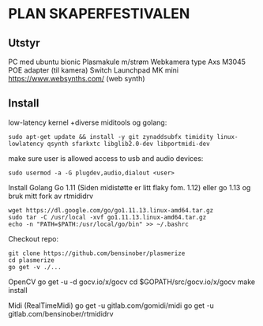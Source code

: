 # PLAN SKAPERFESTIVALEN

## Utstyr

PC med ubuntu bionic
Plasmakule m/strøm
Webkamera type Axs M3045
POE adapter (til kamera)
Switch
Launchpad MK mini
https://www.websynths.com/ (web synth)

## Install

low-latency kernel +diverse miditools og golang:

```
sudo apt-get update && install -y git zynaddsubfx timidity linux-lowlatency qsynth sfarkxtc libglib2.0-dev libportmidi-dev
```
make sure user is allowed access to usb and audio devices:
```
sudo usermod -a -G plugdev,audio,dialout <user>
```

Install Golang
Go 1.11 (Siden midistøtte er litt flaky fom. 1.12)
eller go 1.13 og bruk mitt fork av rtmididrv
```
wget https://dl.google.com/go/go1.11.13.linux-amd64.tar.gz
sudo tar -C /usr/local -xvf go1.11.13.linux-amd64.tar.gz
echo -n "PATH=$PATH:/usr/local/go/bin" >> ~/.bashrc
```

Checkout repo:

	git clone https://github.com/bensinober/plasmerize
	cd plasmerize
	go get -v ./...

OpenCV
	go get -u -d gocv.io/x/gocv
	cd $GOPATH/src/gocv.io/x/gocv
	make install

Midi (RealTimeMidi)
    go get -u gitlab.com/gomidi/midi
	go get -u gitlab.com/bensinober/rtmididrv
